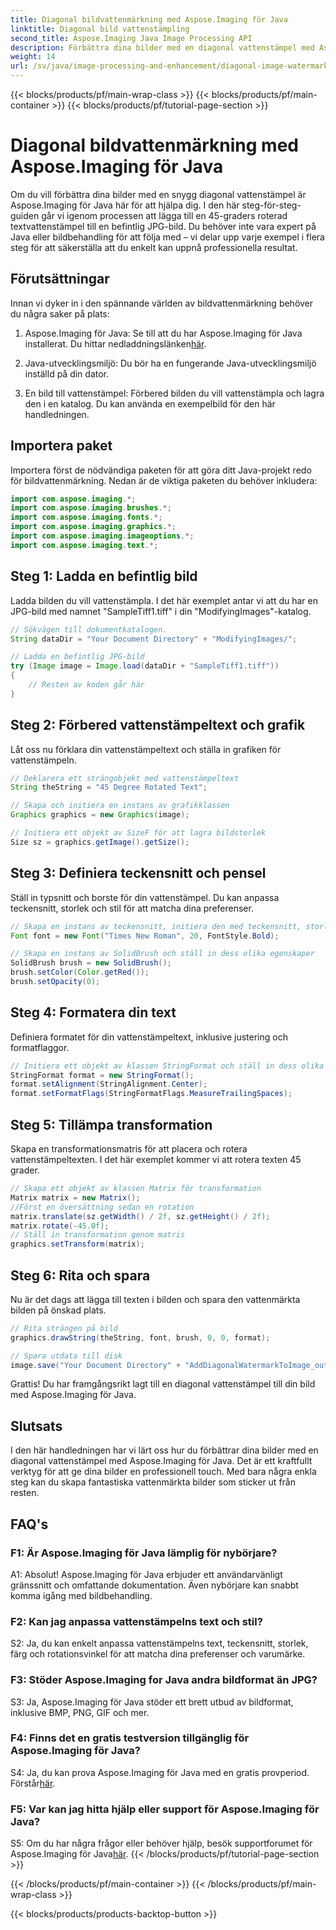 ```yaml
---
title: Diagonal bildvattenmärkning med Aspose.Imaging för Java
linktitle: Diagonal bild vattenstämpling
second_title: Aspose.Imaging Java Image Processing API
description: Förbättra dina bilder med en diagonal vattenstämpel med Aspose.Imaging för Java. Följ denna steg-för-steg-guide och skapa fantastiska vattenmärkta bilder utan ansträngning.
weight: 14
url: /sv/java/image-processing-and-enhancement/diagonal-image-watermarking/
---
```


{{< blocks/products/pf/main-wrap-class >}}
{{< blocks/products/pf/main-container >}}
{{< blocks/products/pf/tutorial-page-section >}}

# Diagonal bildvattenmärkning med Aspose.Imaging för Java


Om du vill förbättra dina bilder med en snygg diagonal vattenstämpel är Aspose.Imaging för Java här för att hjälpa dig. I den här steg-för-steg-guiden går vi igenom processen att lägga till en 45-graders roterad textvattenstämpel till en befintlig JPG-bild. Du behöver inte vara expert på Java eller bildbehandling för att följa med – vi delar upp varje exempel i flera steg för att säkerställa att du enkelt kan uppnå professionella resultat.

## Förutsättningar

Innan vi dyker in i den spännande världen av bildvattenmärkning behöver du några saker på plats:

1.  Aspose.Imaging för Java: Se till att du har Aspose.Imaging för Java installerat. Du hittar nedladdningslänken[här](https://releases.aspose.com/imaging/java/).

2. Java-utvecklingsmiljö: Du bör ha en fungerande Java-utvecklingsmiljö inställd på din dator.

3. En bild till vattenstämpel: Förbered bilden du vill vattenstämpla och lagra den i en katalog. Du kan använda en exempelbild för den här handledningen.

## Importera paket

Importera först de nödvändiga paketen för att göra ditt Java-projekt redo för bildvattenmärkning. Nedan är de viktiga paketen du behöver inkludera:

```java
import com.aspose.imaging.*;
import com.aspose.imaging.brushes.*;
import com.aspose.imaging.fonts.*;
import com.aspose.imaging.graphics.*;
import com.aspose.imaging.imageoptions.*;
import com.aspose.imaging.text.*;
```

## Steg 1: Ladda en befintlig bild

Ladda bilden du vill vattenstämpla. I det här exemplet antar vi att du har en JPG-bild med namnet "SampleTiff1.tiff" i din "ModifyingImages"-katalog.

```java
// Sökvägen till dokumentkatalogen.
String dataDir = "Your Document Directory" + "ModifyingImages/";

// Ladda en befintlig JPG-bild
try (Image image = Image.load(dataDir + "SampleTiff1.tiff"))
{
    // Resten av koden går här
}
```

## Steg 2: Förbered vattenstämpeltext och grafik

Låt oss nu förklara din vattenstämpeltext och ställa in grafiken för vattenstämpeln.

```java
// Deklarera ett strängobjekt med vattenstämpeltext
String theString = "45 Degree Rotated Text";

// Skapa och initiera en instans av grafikklassen
Graphics graphics = new Graphics(image);

// Initiera ett objekt av SizeF för att lagra bildstorlek
Size sz = graphics.getImage().getSize();
```

## Steg 3: Definiera teckensnitt och pensel

Ställ in typsnitt och borste för din vattenstämpel. Du kan anpassa teckensnitt, storlek och stil för att matcha dina preferenser.

```java
// Skapa en instans av teckensnitt, initiera den med teckensnitt, storlek och stil
Font font = new Font("Times New Roman", 20, FontStyle.Bold);

// Skapa en instans av SolidBrush och ställ in dess olika egenskaper
SolidBrush brush = new SolidBrush();
brush.setColor(Color.getRed());
brush.setOpacity(0);
```

## Steg 4: Formatera din text

Definiera formatet för din vattenstämpeltext, inklusive justering och formatflaggor.

```java
// Initiera ett objekt av klassen StringFormat och ställ in dess olika egenskaper
StringFormat format = new StringFormat();
format.setAlignment(StringAlignment.Center);
format.setFormatFlags(StringFormatFlags.MeasureTrailingSpaces);
```

## Steg 5: Tillämpa transformation

Skapa en transformationsmatris för att placera och rotera vattenstämpeltexten. I det här exemplet kommer vi att rotera texten 45 grader.

```java
// Skapa ett objekt av klassen Matrix för transformation
Matrix matrix = new Matrix();
//Först en översättning sedan en rotation
matrix.translate(sz.getWidth() / 2f, sz.getHeight() / 2f);
matrix.rotate(-45.0f);
// Ställ in transformation genom matris
graphics.setTransform(matrix);
```

## Steg 6: Rita och spara

Nu är det dags att lägga till texten i bilden och spara den vattenmärkta bilden på önskad plats.

```java
// Rita strängen på bild
graphics.drawString(theString, font, brush, 0, 0, format);

// Spara utdata till disk
image.save("Your Document Directory" + "AddDiagonalWatermarkToImage_out.jpg");
```

Grattis! Du har framgångsrikt lagt till en diagonal vattenstämpel till din bild med Aspose.Imaging för Java.

## Slutsats

I den här handledningen har vi lärt oss hur du förbättrar dina bilder med en diagonal vattenstämpel med Aspose.Imaging för Java. Det är ett kraftfullt verktyg för att ge dina bilder en professionell touch. Med bara några enkla steg kan du skapa fantastiska vattenmärkta bilder som sticker ut från resten.

## FAQ's

### F1: Är Aspose.Imaging för Java lämplig för nybörjare?

A1: Absolut! Aspose.Imaging för Java erbjuder ett användarvänligt gränssnitt och omfattande dokumentation. Även nybörjare kan snabbt komma igång med bildbehandling.

### F2: Kan jag anpassa vattenstämpelns text och stil?

S2: Ja, du kan enkelt anpassa vattenstämpelns text, teckensnitt, storlek, färg och rotationsvinkel för att matcha dina preferenser och varumärke.

### F3: Stöder Aspose.Imaging for Java andra bildformat än JPG?

S3: Ja, Aspose.Imaging för Java stöder ett brett utbud av bildformat, inklusive BMP, PNG, GIF och mer.

### F4: Finns det en gratis testversion tillgänglig för Aspose.Imaging för Java?

 S4: Ja, du kan prova Aspose.Imaging för Java med en gratis provperiod. Förstår[här](https://releases.aspose.com/).

### F5: Var kan jag hitta hjälp eller support för Aspose.Imaging för Java?

 S5: Om du har några frågor eller behöver hjälp, besök supportforumet för Aspose.Imaging för Java[här](https://forum.aspose.com/).
{{< /blocks/products/pf/tutorial-page-section >}}

{{< /blocks/products/pf/main-container >}}
{{< /blocks/products/pf/main-wrap-class >}}

{{< blocks/products/products-backtop-button >}}
